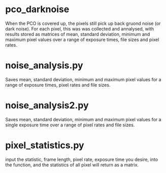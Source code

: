 # pco_darknoise
When the PCO is covered up, the pixels still pick up back gruond noise (or dark noise). For each pixel, this was was collected and annalysed, with results stored as matrices of mean, standard deviation, minimum and maximum pixel values over a range of exposure times, file sizes and pixel rates.

# noise_analysis.py

Saves mean, standard deviation, minimum and maximum pixel values for a range of exposure times, pixel rates and file sizes.

# noise_analysis2.py

Saves mean, standard deviation, minimum and maximum pixel values for a single exposure time over a range of pixel rates and file sizes.

# pixel_statistics.py

input the statistic, frame length, pixel rate, exposure time you desire, into the function, and the statistics of all pixel will return as a matrix.
